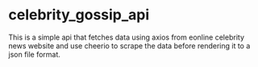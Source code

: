 # celebrity_gossip_api
This is a simple api that fetches data using axios from eonline celebrity news website and use cheerio to scrape the data before rendering it to a json file format. 
